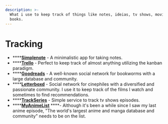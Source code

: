 ```yaml
---
description: >-
  What i use to keep track of things like notes, ideias, tv shows, movies and
  books.
---
```


# Tracking

* \*\*\*\*[**Simplenote**](https://simplenote.com/) - A minimalistic app for taking notes. 
* \*\*\*\*[**Trello**](https://trello.com) - Perfect to keep track of almost anything utilizing the kanban paradigm. 
* \*\*\*\*[**Goodreads**](https://www.goodreads.com/) - A well-known social network for bookworms with a large database and community. 
* \*\*\*\*[**Letterboxd**](https://letterboxd.com/) - Social network for cinephiles with a diversified and passionate community. I use it to keep track of the films I watch and sometimes to find recommendations. 
* \*\*\*\*[**TrackSeries**](https://www.trackseries.tv/) - Simple service to track tv shows episodes. 
* \*\*\*\*[**MyAnimeList**](https://myanimelist.net/) ****- Although it's been a while since I saw my last anime episode, "The world's largest anime and manga database and community" needs to be on the list.

